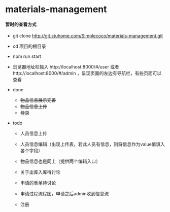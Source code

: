 # materials-management

#### 暂时的查看方式
- git clone http://git.stuhome.com/Simplecoco/materials-management.git
- cd 项目的根目录
- npm run start
- 浏览器地址栏输入 http://localhost:8000/#/user 或者 http://localhost:8000/#/admin ，呈现页面的左边有导航栏，有些页面可以查看

- done
	* ~~物品信息展示完善~~
  * ~~物品信息上传~~
  * ~~登录~~

- todo
	* 人员信息上传
	* 人员信息编辑（出现上传表，若此人员有信息，则将信息作为value值填入各个字段）
	* 物品信息也是同上（提供两个编辑入口）
	    	    
	* 关于出库入库待讨论
	* 申请的表单待讨论
	* 申请过程流程图，申请之后admin收到信息流
	* 注册
